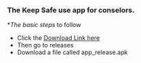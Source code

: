 ### The Keep Safe use app for conselors.

**The basic steps* to follow
* Click the [Download Link here](wwww.crycetruly.github.com/keepsafe)
* Then go to releases
* Download a file called app_release.apk
```and Done your are done

